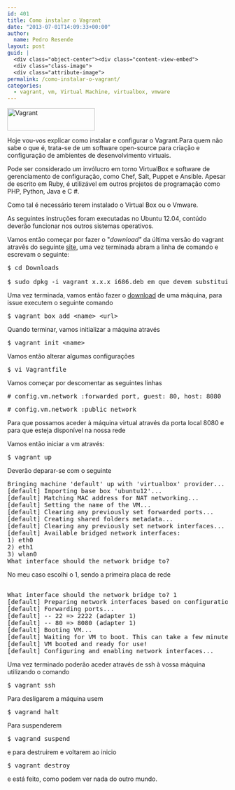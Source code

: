 ```yaml
---
id: 401
title: Como instalar o Vagrant
date: "2013-07-01T14:09:33+00:00"
author:
  name: Pedro Resende
layout: post
guid: |
  <div class="object-center"><div class="content-view-embed">
  <div class="class-image">
  <div class="attribute-image">
permalink: /como-instalar-o-vagrant/
categories:
  - vagrant, vm, Virtual Machine, virtualbox, vmware
---
```


<div class="object-center">
  <div class="content-view-embed">
    <div class="class-image">
      <div class="attribute-image">
      <img src="https://blog.resende.biz/assets/blog/ezdemo_site/storage/images/media/images/vagrant/11975-1-eng-GB/Vagrant_medium.png" width="200" height="51"  style="border: 0px solid ;" alt="Vagrant" title="Vagrant" />
      </div>
    </div>
  </div>
</div>

Hoje vou-vos explicar como instalar e configurar o Vagrant.Para quem não sabe o que é, trata-se de&nbsp;um software open-source para criação e configuração de ambientes de desenvolvimento virtuais.

Pode ser considerado um invólucro em torno VirtualBox e software de gerenciamento de configuração, como Chef, Salt, Puppet e Ansible.&nbsp;Apesar de escrito em Ruby, é utilizável em outros projetos de programação como PHP, Python, Java e C #.

Como tal é necessário terem instalado o Virtual Box ou o Vmware.

As seguintes instruções foram executadas no Ubuntu 12.04, contúdo deverão funcionar nos outros sistemas operativos.

Vamos então começar por fazer o "_download"_ da última versão do vagrant atravês do seguinte <a href="http://downloads.vagrantup.com/" target="_blank">site</a>, uma vez terminada abram a linha de comando e escrevam o seguinte:

<pre>$ cd Downloads

$ sudo dpkg -i vagrant_x.x.x_i686.deb em que devem substituir os x's pela versão selecionada </pre>

Uma vez terminada, vamos então fazer o <a href="http://www.vagrantbox.es/" target="_blank">download</a> de uma máquina, para issue executem o seguinte comando

<pre>$ vagrant box add &lt;name&gt; &lt;url&gt;</pre>

Quando terminar, vamos initializar a máquina através

<pre>$ vagrant init &lt;name&gt;</pre>

Vamos então alterar algumas configurações

<pre>$ vi Vagrantfile</pre>

Vamos começar por descomentar as seguintes linhas

<pre># config.vm.network :forwarded_port, guest: 80, host: 8080</pre>

<pre># config.vm.network :public_network</pre>

Para que possamos aceder à máquina virtual através da porta local 8080 e para que esteja disponível na nossa rede

Vamos então iniciar a vm através:

<pre>$ vagrant up</pre>

Deverão deparar-se com o seguinte

<pre>Bringing machine 'default' up with 'virtualbox' provider...
[default] Importing base box 'ubuntu12'...
[default] Matching MAC address for NAT networking...
[default] Setting the name of the VM...
[default] Clearing any previously set forwarded ports...
[default] Creating shared folders metadata...
[default] Clearing any previously set network interfaces...
[default] Available bridged network interfaces:
1) eth0
2) eth1
3) wlan0
What interface should the network bridge to?</pre>

No meu caso escolhi o 1, sendo a primeira placa de rede

<pre> 
What interface should the network bridge to? 1
[default] Preparing network interfaces based on configuration...
[default] Forwarding ports...
[default] -- 22 =&gt; 2222 (adapter 1)
[default] -- 80 =&gt; 8080 (adapter 1)
[default] Booting VM...
[default] Waiting for VM to boot. This can take a few minutes.
[default] VM booted and ready for use!
[default] Configuring and enabling network interfaces...</pre>

Uma vez terminado poderão aceder através de ssh à vossa máquina utilizando o comando

<pre>$ vagrant ssh</pre>

Para desligarem a máquina usem

<pre>$ vagrand halt</pre>

Para suspenderem

<pre>$ vagrand suspend</pre>

e para destruirem e voltarem ao inicio

<pre>$ vagrant destroy</pre>

e está feito, como podem ver nada do outro mundo.
